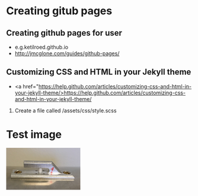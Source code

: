# Creating gitub pages

## Creating github pages for user
- e.g.ketilroed.github.io
- 	<a href="http://jmcglone.com/guides/github-pages/">http://jmcglone.com/guides/github-pages/</a>

## Customizing CSS and HTML in your Jekyll theme
- <a href="https://help.github.com/articles/customizing-css-and-html-in-your-jekyll-theme/>https://help.github.com/articles/customizing-css-and-html-in-your-jekyll-theme/</a>

1. Create a file called /assets/css/style.scss


# Test image
<img src="./img/image.png" width="200"/>
